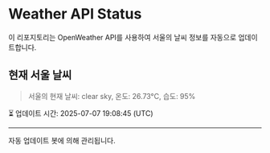 
# Weather API Status

이 리포지토리는 OpenWeather API를 사용하여 서울의 날씨 정보를 자동으로 업데이트합니다.

## 현재 서울 날씨
> 서울의 현재 날씨: clear sky, 온도: 26.73°C, 습도: 95%

⏳ 업데이트 시간: 2025-07-07 19:08:45 (UTC)

---
자동 업데이트 봇에 의해 관리됩니다.
